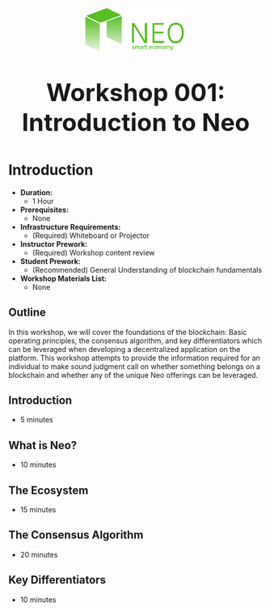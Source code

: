 <p align="center">
  <img 
    src="../assets/logo.svg" 
    width="200px"
    alt="Neo">
</p>

<p align="center" style="font-size: 48px;">
  <strong>Workshop 001: Introduction to Neo</strong>
</p>

# Introduction
* <b>Duration:</b> 
	* 1 Hour
* <b>Prerequisites:</b> 
	* None
* <b>Infrastructure Requirements:</b>
	* (Required) Whiteboard or Projector
* <b>Instructor Prework:</b>
	* (Required) Workshop content review
* <b>Student Prework:</b>
	* (Recommended) General Understanding of blockchain fundamentals
* <b>Workshop Materials List:</b>
	* None

## Outline
In this workshop, we will cover the foundations of the blockchain: Basic operating principles, the consensus algorithm, and key differentiators which can be leveraged when developing a decentralized application on the platform. This workshop attempts to provide the information required for an individual to make sound judgment call on whether something belongs on a blockchain and whether any of the unique Neo offerings can be leveraged.

## Introduction
* 5 minutes
## What is Neo?
* 10 minutes
## The Ecosystem
* 15 minutes
## The Consensus Algorithm
* 20 minutes
## Key Differentiators
* 10 minutes